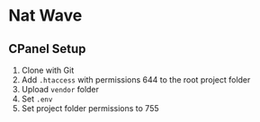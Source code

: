 # Nat Wave

## CPanel Setup

1. Clone with Git
2. Add `.htaccess` with permissions 644 to the root project folder
3. Upload `vendor` folder
4. Set `.env`
5. Set project folder permissions to 755
